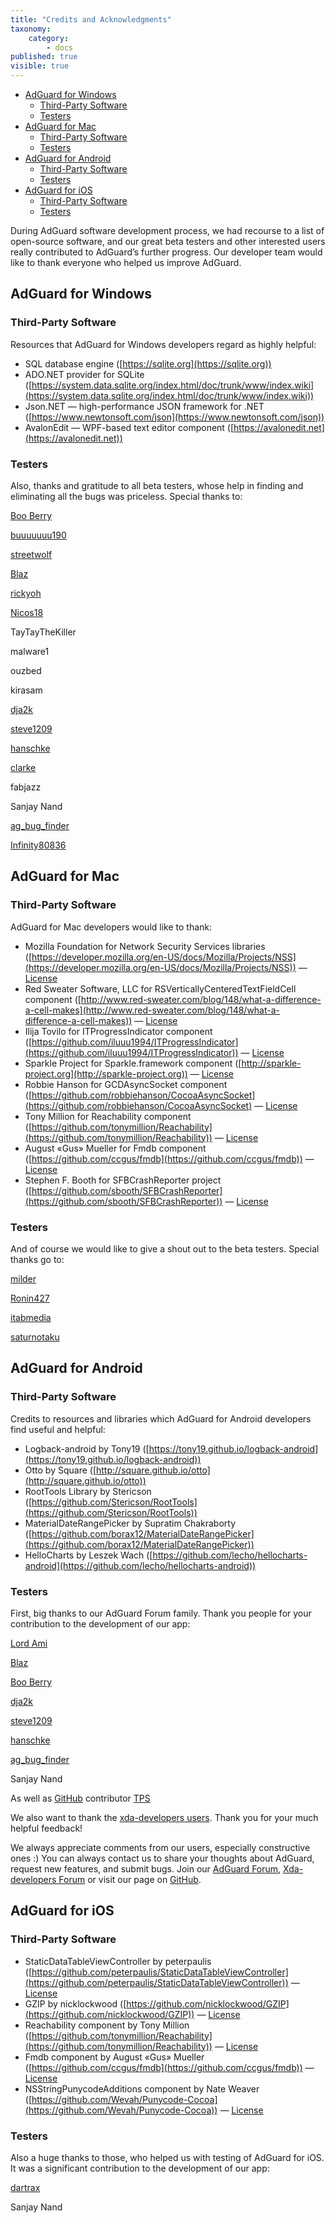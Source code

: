 ```yaml
---
title: "Credits and Acknowledgments"
taxonomy:
    category:
        - docs
published: true
visible: true
---
```

* [AdGuard for Windows](#win)
  * [Third-Party Software](#third1)
  * [Testers](#test1)
* [AdGuard for Mac](#mac)
  * [Third-Party Software](#third2)
  * [Testers](#test2)
* [AdGuard for Android](#android)
  * [Third-Party Software](#third3)
  * [Testers](#test3)
* [AdGuard for iOS](#ios)
  * [Third-Party Software](#third4)
  * [Testers](#test4)

During AdGuard software development process, we had recourse to a list of open-source software, and our great beta testers and other interested users really contributed to AdGuard’s further progress. Our developer team would like to thank everyone who helped us improve AdGuard.

<a id="win"></a>
## AdGuard for Windows
<a id="third1"></a>
### Third-Party Software

Resources that AdGuard for Windows developers regard as highly helpful:

* SQL database engine ([https://sqlite.org](https://sqlite.org))
* ADO.NET provider for SQLite ([https://system.data.sqlite.org/index.html/doc/trunk/www/index.wiki](https://system.data.sqlite.org/index.html/doc/trunk/www/index.wiki))
* Json.NET — high-performance JSON framework for .NET ([https://www.newtonsoft.com/json](https://www.newtonsoft.com/json))
* AvalonEdit — WPF-based text editor component ([https://avalonedit.net](https://avalonedit.net))
<a id="test1"></a>
### Testers
Also, thanks and gratitude to all beta testers, whose help in finding and eliminating all the bugs was priceless. Special thanks to:

[Boo Berry](http://forum.adguard.com/member.php?1905-Boo-Berry)

[buuuuuuu190](http://forum.adguard.com/member.php?3571-buuuuuuu190)

[streetwolf](http://forum.adguard.com/member.php?3482-streetwolf)

[Blaz](http://forum.adguard.com/member.php?4656-Blaz)

[rickyoh](http://forum.adguard.com/member.php?1507-rickyoh)

[Nicos18](http://forum.adguard.com/member.php?5726-Nicos18)

TayTayTheKiller

malware1

ouzbed

kirasam

[dja2k](http://forum.adguard.com/member.php?3933-dja2k)

[steve1209](http://forum.adguard.com/member.php?3437-steve1209)

[hanschke](http://forum.adguard.com/member.php?3946-hanschke)

[clarke](http://forum.adguard.com/member.php?3985-clarke)

fabjazz

Sanjay Nand

[ag_bug_finder](http://forum.adguard.com/member.php?3639)

[Infinity80836](https://forum.adguard.com/member.php?23496)

<a id="mac"></a>
## AdGuard for Mac
<a id="third2"></a>
### Third-Party Software
AdGuard for Mac developers would like to thank:

* Mozilla Foundation for Network Security Services libraries ([https://developer.mozilla.org/en-US/docs/Mozilla/Projects/NSS](https://developer.mozilla.org/en-US/docs/Mozilla/Projects/NSS)) — [License](https://www.mozilla.org/MPL/)
* Red Sweater Software, LLC for RSVerticallyCenteredTextFieldCell component ([http://www.red-sweater.com/blog/148/what-a-difference-a-cell-makes](http://www.red-sweater.com/blog/148/what-a-difference-a-cell-makes)) — [License](http://opensource.org/licenses/mit-license.php)
* Ilija Tovilo for ITProgressIndicator component ([https://github.com/iluuu1994/ITProgressIndicator](https://github.com/iluuu1994/ITProgressIndicator)) — [License](http://opensource.org/licenses/Apache-2.0)
* Sparkle Project for Sparkle.framework component ([http://sparkle-project.org](http://sparkle-project.org)) — [License](https://github.com/sparkle-project/Sparkle/blob/master/LICENSE)
* Robbie Hanson for GCDAsyncSocket component ([https://github.com/robbiehanson/CocoaAsyncSocket](https://github.com/robbiehanson/CocoaAsyncSocket) — [License](https://github.com/robbiehanson/CocoaAsyncSocket/wiki/License)
* Tony Million for Reachability component ([https://github.com/tonymillion/Reachability](https://github.com/tonymillion/Reachability)) — [License](https://github.com/tonymillion/Reachability/blob/master/LICENCE.txt)
* August «Gus» Mueller for Fmdb component ([https://github.com/ccgus/fmdb](https://github.com/ccgus/fmdb)) — [License](https://github.com/ccgus/fmdb/blob/master/LICENSE.txt)
* Stephen F. Booth for SFBCrashReporter project ([https://github.com/sbooth/SFBCrashReporter](https://github.com/sbooth/SFBCrashReporter)) — [License](https://github.com/sbooth/SFBCrashReporter/blob/master/COPYING)

<a id="test2"></a>
### Testers
And of course we would like to give a shout out to the beta testers. Special thanks go to:

[milder](http://forum.adguard.com/member.php?4519-milder)

[Ronin427](http://forum.adguard.com/member.php?4116-Ronin427)

[itabmedia](http://forum.adguard.com/member.php?4711-itabmedia)

[saturnotaku](http://forum.adguard.com/member.php?4782-saturnotaku)

<a id="android"></a>
## AdGuard for Android
<a id="third3"></a>
### Third-Party Software
Credits to resources and libraries which AdGuard for Android developers find useful and helpful:
* Logback-android by Tony19 ([https://tony19.github.io/logback-android](https://tony19.github.io/logback-android))
* Otto by Square ([http://square.github.io/otto](http://square.github.io/otto))
* RootTools Library by Stericson ([https://github.com/Stericson/RootTools](https://github.com/Stericson/RootTools))
* MaterialDateRangePicker by Supratim Chakraborty ([https://github.com/borax12/MaterialDateRangePicker](https://github.com/borax12/MaterialDateRangePicker))
* HelloCharts by Leszek Wach ([https://github.com/lecho/hellocharts-android](https://github.com/lecho/hellocharts-android))

<a id="test3"></a>
### Testers
First, big thanks to our AdGuard Forum family. Thank you people for your contribution to the development of our app:

[Lord Ami](http://forum.adguard.com/member.php?5374-Lord-Ami)

[Blaz](http://forum.adguard.com/member.php?4656-Blaz)

[Boo Berry](http://forum.adguard.com/member.php?1905-Boo-Berry)

[dja2k](http://forum.adguard.com/member.php?3933-dja2k)

[steve1209](http://forum.adguard.com/member.php?3437-steve1209)

[hanschke](http://forum.adguard.com/member.php?3946-hanschke)

[ag_bug_finder](http://forum.adguard.com/member.php?3639)

Sanjay Nand

As well as [GitHub](https://github.com/AdguardTeam/AdguardForAndroid) contributor [TPS](https://github.com/TPS)

We also want to thank the [xda-developers users](https://adguard.com/en/forum.xda-developers.com/android/apps-games/adguard-ad-blocker-doesnt-require-root-t2958895). Thank you for your much helpful feedback!

We always appreciate comments from our users, especially constructive ones :) You can always contact us to share your thoughts about AdGuard, request new features, and submit bugs. Join our [AdGuard Forum](http://forum.adguard.com/forumdisplay.php?25-English-Forums), [Xda-developers Forum](https://adguard.com/en/forum.xda-developers.com/android/apps-games/adguard-ad-blocker-doesnt-require-root-t2958895) or visit our page on [GitHub](https://github.com/AdguardTeam).

<a id="ios"></a>
## AdGuard for iOS
<a id="third4"></a>
### Third-Party Software
* StaticDataTableViewController by peterpaulis ([https://github.com/peterpaulis/StaticDataTableViewController](https://github.com/peterpaulis/StaticDataTableViewController)) — [License](https://github.com/peterpaulis/StaticDataTableViewController/blob/master/LICENSE.txt)
* GZIP by nicklockwood ([https://github.com/nicklockwood/GZIP](https://github.com/nicklockwood/GZIP)) — [License](https://github.com/nicklockwood/GZIP/blob/master/LICENCE.md)
* Reachability component by Tony Million ([https://github.com/tonymillion/Reachability](https://github.com/tonymillion/Reachability)) — [License](https://github.com/tonymillion/Reachability/blob/master/LICENCE.txt)
* Fmdb component by August «Gus» Mueller ([https://github.com/ccgus/fmdb](https://github.com/ccgus/fmdb)) — [License](https://github.com/ccgus/fmdb/blob/master/LICENSE.txt)
* NSStringPunycodeAdditions component by Nate Weaver ([https://github.com/Wevah/Punycode-Cocoa](https://github.com/Wevah/Punycode-Cocoa)) — [License](https://github.com/Wevah/Punycode-Cocoa/blob/master/LICENSE)

<a id="test4"></a>
### Testers
Also a huge thanks to those, who helped us with testing of AdGuard for iOS. It was a significant contribution to the development of our app:

[dartrax](https://github.com/dartrax)

Sanjay Nand
